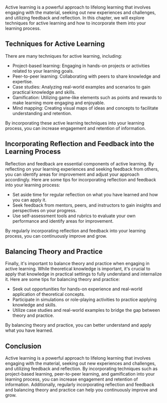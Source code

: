 
Active learning is a powerful approach to lifelong learning that involves engaging with the material, seeking out new experiences and challenges, and utilizing feedback and reflection. In this chapter, we will explore techniques for active learning and how to incorporate them into your learning process.

Techniques for Active Learning
------------------------------

There are many techniques for active learning, including:

* Project-based learning: Engaging in hands-on projects or activities related to your learning goals.
* Peer-to-peer learning: Collaborating with peers to share knowledge and expertise.
* Case studies: Analyzing real-world examples and scenarios to gain practical knowledge and skills.
* Gamification: Utilizing game-like elements such as points and rewards to make learning more engaging and enjoyable.
* Mind mapping: Creating visual maps of ideas and concepts to facilitate understanding and retention.

By incorporating these active learning techniques into your learning process, you can increase engagement and retention of information.

Incorporating Reflection and Feedback into the Learning Process
---------------------------------------------------------------

Reflection and feedback are essential components of active learning. By reflecting on your learning experiences and seeking feedback from others, you can identify areas for improvement and adjust your approach accordingly. Here are some tips for incorporating reflection and feedback into your learning process:

* Set aside time for regular reflection on what you have learned and how you can apply it.
* Seek feedback from mentors, peers, and instructors to gain insights and perspectives on your progress.
* Use self-assessment tools and rubrics to evaluate your own performance and identify areas for improvement.

By regularly incorporating reflection and feedback into your learning process, you can continuously improve and grow.

Balancing Theory and Practice
-----------------------------

Finally, it's important to balance theory and practice when engaging in active learning. While theoretical knowledge is important, it's crucial to apply that knowledge in practical settings to fully understand and internalize it. Here are some tips for balancing theory and practice:

* Seek out opportunities for hands-on experience and real-world application of theoretical concepts.
* Participate in simulations or role-playing activities to practice applying knowledge and skills.
* Utilize case studies and real-world examples to bridge the gap between theory and practice.

By balancing theory and practice, you can better understand and apply what you have learned.

Conclusion
----------

Active learning is a powerful approach to lifelong learning that involves engaging with the material, seeking out new experiences and challenges, and utilizing feedback and reflection. By incorporating techniques such as project-based learning, peer-to-peer learning, and gamification into your learning process, you can increase engagement and retention of information. Additionally, regularly incorporating reflection and feedback and balancing theory and practice can help you continuously improve and grow.
